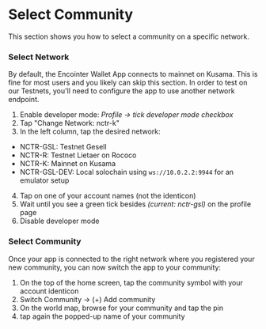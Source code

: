 # Select Community

This section shows you how to select a community on a specific network.

### Select Network

By default, the Encointer Wallet App connects to mainnet on Kusama. This is fine for most users and you likely can skip this section. In order to test on our Testnets, you'll need to configure the app to use another network endpoint.

1. Enable developer mode: *Profile -> tick developer mode checkbox*
2. Tap "Change Network: nctr-k"
3. In the left column, tap the desired network:
  * NCTR-GSL: Testnet Gesell
  * NCTR-R: Testnet Lietaer on Rococo
  * NCTR-K: Mainnet on Kusama
  * NCTR-GSL-DEV: Local solochain using `ws://10.0.2.2:9944` for an emulator setup
4. Tap on one of your account names (not the identicon)
5. Wait until you see a green tick besides *(current: nctr-gsl)* on the profile page
6. Disable developer mode

### Select Community

Once your app is connected to the right network where you registered your new community, you can now switch the app to your community:

1. On the top of the home screen, tap the community symbol with your account identicon
2. Switch Community -> (+) Add community
3. On the world map, browse for your community and tap the pin
4. tap again the popped-up name of your community